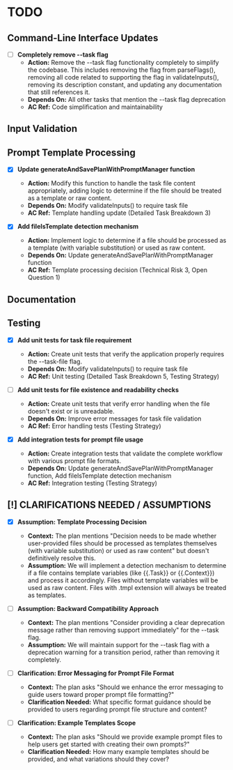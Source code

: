 # TODO

## Command-Line Interface Updates
- [ ] **Completely remove --task flag**
  - **Action:** Remove the --task flag functionality completely to simplify the codebase. This includes removing the flag from parseFlags(), removing all code related to supporting the flag in validateInputs(), removing its description constant, and updating any documentation that still references it.
  - **Depends On:** All other tasks that mention the --task flag deprecation
  - **AC Ref:** Code simplification and maintainability

## Input Validation

## Prompt Template Processing
- [x] **Update generateAndSavePlanWithPromptManager function**
  - **Action:** Modify this function to handle the task file content appropriately, adding logic to determine if the file should be treated as a template or raw content.
  - **Depends On:** Modify validateInputs() to require task file
  - **AC Ref:** Template handling update (Detailed Task Breakdown 3)

- [x] **Add fileIsTemplate detection mechanism**
  - **Action:** Implement logic to determine if a file should be processed as a template (with variable substitution) or used as raw content.
  - **Depends On:** Update generateAndSavePlanWithPromptManager function
  - **AC Ref:** Template processing decision (Technical Risk 3, Open Question 1)

## Documentation


## Testing
- [x] **Add unit tests for task file requirement**
  - **Action:** Create unit tests that verify the application properly requires the --task-file flag.
  - **Depends On:** Modify validateInputs() to require task file
  - **AC Ref:** Unit testing (Detailed Task Breakdown 5, Testing Strategy)

- [ ] **Add unit tests for file existence and readability checks**
  - **Action:** Create unit tests that verify error handling when the file doesn't exist or is unreadable.
  - **Depends On:** Improve error messages for task file validation
  - **AC Ref:** Error handling tests (Testing Strategy)

- [x] **Add integration tests for prompt file usage**
  - **Action:** Create integration tests that validate the complete workflow with various prompt file formats.
  - **Depends On:** Update generateAndSavePlanWithPromptManager function, Add fileIsTemplate detection mechanism
  - **AC Ref:** Integration testing (Testing Strategy)

## [!] CLARIFICATIONS NEEDED / ASSUMPTIONS

- [x] **Assumption: Template Processing Decision**
  - **Context:** The plan mentions "Decision needs to be made whether user-provided files should be processed as templates themselves (with variable substitution) or used as raw content" but doesn't definitively resolve this.
  - **Assumption:** We will implement a detection mechanism to determine if a file contains template variables (like {{.Task}} or {{.Context}}) and process it accordingly. Files without template variables will be used as raw content. Files with .tmpl extension will always be treated as templates.

- [ ] **Assumption: Backward Compatibility Approach**
  - **Context:** The plan mentions "Consider providing a clear deprecation message rather than removing support immediately" for the --task flag.
  - **Assumption:** We will maintain support for the --task flag with a deprecation warning for a transition period, rather than removing it completely.

- [ ] **Clarification: Error Messaging for Prompt File Format**
  - **Context:** The plan asks "Should we enhance the error messaging to guide users toward proper prompt file formatting?"
  - **Clarification Needed:** What specific format guidance should be provided to users regarding prompt file structure and content?

- [ ] **Clarification: Example Templates Scope**
  - **Context:** The plan asks "Should we provide example prompt files to help users get started with creating their own prompts?"
  - **Clarification Needed:** How many example templates should be provided, and what variations should they cover?